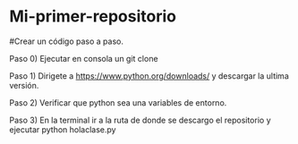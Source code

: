 # Mi-primer-repositorio
#Crear un código paso a paso.

Paso 0) Ejecutar en consola un git clone 

Paso 1) Dirigete a https://www.python.org/downloads/ y descargar la ultima versión.

Paso 2) Verificar que python sea una variables de entorno.

Paso 3) En la terminal ir a la ruta de donde se descargo el repositorio y ejecutar python holaclase.py
